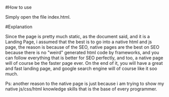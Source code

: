 #How to use

Simply open the file index.html.

#Explanation

Since the page is pretty much static, as the document said, and it is a Landing Page, i assumed that the best is to go into a native html and js page, the reason is because of the SEO, native pages are the best on SEO because there is no "weird" generated html code by frameworks, and you can follow everything that is better for SEO perfectly, and too, a native page will of course be the faster page ever. On the end of it, you will have a great and fast landing page, and google search engine will of course like it soo much.

Ps: another reason to the native page is just because i am trying to show my native js/css/html knowledge skills that is the base of every programmer.
